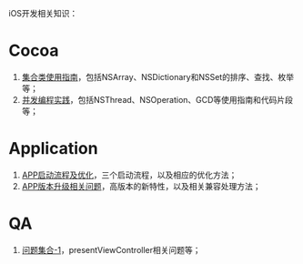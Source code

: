 iOS开发相关知识：

# Cocoa
1. [集合类使用指南](https://github.com/Walkerant/Study/tree/master/ios/md/collection.md)，包括NSArray、NSDictionary和NSSet的排序、查找、枚举等；
2. [并发编程实践](https://github.com/Walkerant/Study/tree/master/ios/md/concurrent.md)，包括NSThread、NSOperation、GCD等使用指南和代码片段等；

# Application
1. [APP启动流程及优化](https://github.com/Walkerant/Study/tree/master/ios/md/launch.md)，三个启动流程，以及相应的优化方法；
2. [APP版本升级相关问题](https://github.com/Walkerant/Study/tree/master/ios/md/version.md)，高版本的新特性，以及相关兼容处理方法；

# QA
1. [问题集合-1](https://github.com/Walkerant/Study/tree/master/ios/md/qa-1.md)，presentViewController相关问题等；